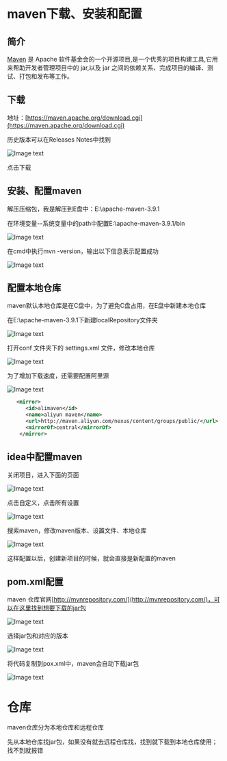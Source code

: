 # maven下载、安装和配置

## 简介

[Maven](https://maven.apache.org/) 是 Apache 软件基金会的一个开源项目,是一个优秀的项目构建工具,它用来帮助开发者管理项目中的 jar,以及 jar 之间的依赖关系、完成项目的编译、测试、打包和发布等工作。

## 下载

地址：[https://maven.apache.org/download.cgi](https://maven.apache.org/download.cgi)

历史版本可以在Releases Notes中找到

![Image text](../../.vuepress/public/Java/maven/02/01.png)

点击下载

## 安装、配置maven

解压压缩包，我是解压到E盘中：E:\apache-maven-3.9.1

在环境变量--系统变量中的path中配置E:\apache-maven-3.9.1/bin

![Image text](../../.vuepress/public/Java/maven/02/02.png)

在cmd中执行mvn -version，输出以下信息表示配置成功

![Image text](../../.vuepress/public/Java/maven/02/03.png)

## 配置本地仓库

maven默认本地仓库是在C盘中，为了避免C盘占用，在E盘中新建本地仓库

在E:\apache-maven-3.9.1下新建localRepository文件夹

![Image text](../../.vuepress/public/Java/maven/02/04.png)

打开conf 文件夹下的 settings.xml 文件，修改本地仓库

![Image text](../../.vuepress/public/Java/maven/02/05.png)

为了增加下载速度，还需要配置阿里源

![Image text](../../.vuepress/public/Java/maven/02/06.png)

```xml
   <mirror>
      <id>alimaven</id>
      <name>aliyun maven</name>
      <url>http://maven.aliyun.com/nexus/content/groups/public/</url>
      <mirrorOf>central</mirrorOf>
    </mirror>
```

## idea中配置maven

关闭项目，进入下面的页面

![Image text](../../.vuepress/public/Java/maven/02/11.png)

点击自定义，点击所有设置

![Image text](../../.vuepress/public/Java/maven/02/12.png)

搜索maven，修改maven版本、设置文件、本地仓库

![Image text](../../.vuepress/public/Java/maven/02/07.png)

这样配置以后，创建新项目的时候，就会直接是新配置的maven
## pom.xml配置

maven 仓库官网[http://mvnrepository.com/](http://mvnrepository.com/)，可以在这里找到想要下载的jar包

![Image text](../../.vuepress/public/Java/maven/02/08.png)

选择jar包和对应的版本

![Image text](../../.vuepress/public/Java/maven/02/09.png)

将代码复制到pox.xml中，maven会自动下载jar包

![Image text](../../.vuepress/public/Java/maven/02/10.png)

# 仓库

maven仓库分为本地仓库和远程仓库

先从本地仓库找jar包，如果没有就去远程仓库找，找到就下载到本地仓库使用；找不到就报错
